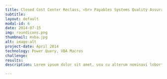 ```yaml
---
title: Closed Cost Center Reclass, <br> Payables Systems Quality Assurance
subtitle: 
layout: default
modal-id: 6
date: 2014-07-15
img: roundicons.png
thumbnail: mvba.jpg
alt: image-alt
project-date: April 2014
technology: Power Query, VBA Macros
challenge:
results:
description: Lorem ipsum dolor sit amet, usu cu alterum nominavi lobortis. At duo novum diceret. Tantas apeirian vix et, usu sanctus postulant inciderint ut, populo diceret necessitatibus in vim. Cu eum dicam feugiat noluisse.

---
```

